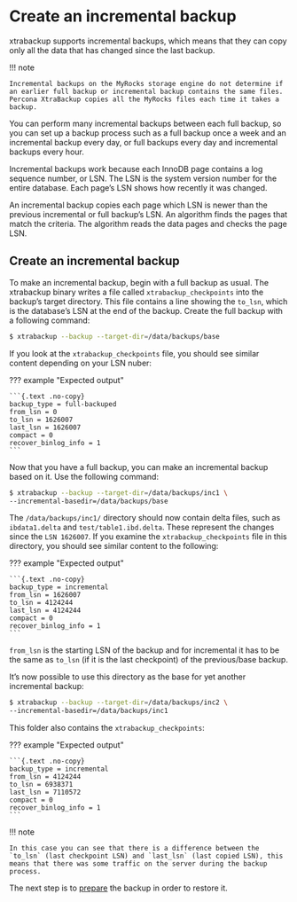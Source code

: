 # Create an incremental backup

xtrabackup supports incremental backups, which means that they can copy only all the data that has changed since the last backup.

!!! note
   
    Incremental backups on the MyRocks storage engine do not determine if an earlier full backup or incremental backup contains the same files. Percona XtraBackup copies all the MyRocks files each time it takes a backup.

You can perform many incremental backups between each full backup, so you can set up a backup process such as a full backup once a week and an incremental backup every day, or full backups every day and incremental backups every hour.

Incremental backups work because each InnoDB page contains a log sequence
number, or LSN. The LSN is the system version number for the
entire database. Each page’s LSN shows how recently it was changed.

An incremental backup copies each page which LSN is newer than the
previous incremental or full backup’s LSN. An algorithm finds the pages that match the criteria. The algorithm reads the data pages and checks the page LSN.

## Create an incremental backup 

To make an incremental backup, begin with a full backup as usual. The
xtrabackup binary writes a file called `xtrabackup_checkpoints` into
the backup’s target directory. This file contains a line showing the
`to_lsn`, which is the database’s LSN at the end of the backup.
Create the full backup with a following command:

```{.bash data-prompt="$"}
$ xtrabackup --backup --target-dir=/data/backups/base
```

If you look at the `xtrabackup_checkpoints` file, you should see similar
content depending on your LSN nuber:

??? example "Expected output"

    ```{.text .no-copy}
    backup_type = full-backuped
    from_lsn = 0
    to_lsn = 1626007
    last_lsn = 1626007
    compact = 0
    recover_binlog_info = 1
    ```

Now that you have a full backup, you can make an incremental backup based on it. Use the following command:

```{.bash data-prompt="$"}
$ xtrabackup --backup --target-dir=/data/backups/inc1 \
--incremental-basedir=/data/backups/base
```

The `/data/backups/inc1/` directory should now contain delta files, such
as `ibdata1.delta` and `test/table1.ibd.delta`. These represent the
changes since the `LSN 1626007`. If you examine the
`xtrabackup_checkpoints` file in this directory, you should see similar
content to the following:

??? example "Expected output"

    ```{.text .no-copy}
    backup_type = incremental
    from_lsn = 1626007
    to_lsn = 4124244
    last_lsn = 4124244
    compact = 0
    recover_binlog_info = 1
    ```

`from_lsn` is the starting LSN of the backup and for incremental it has to be the same as `to_lsn` (if it is the last checkpoint) of the previous/base backup.

It’s now possible to use this directory as the base for yet another incremental backup:

```{.bash data-prompt="$"}
$ xtrabackup --backup --target-dir=/data/backups/inc2 \
--incremental-basedir=/data/backups/inc1
```

This folder also contains the `xtrabackup_checkpoints`:

??? example "Expected output"

    ```{.text .no-copy}
    backup_type = incremental
    from_lsn = 4124244
    to_lsn = 6938371
    last_lsn = 7110572
    compact = 0
    recover_binlog_info = 1
    ```

!!! note
   
    In this case you can see that there is a difference between the `to_lsn` (last checkpoint LSN) and `last_lsn` (last copied LSN), this means that there was some traffic on the server during the backup process.

The next step is to [prepare](prepare-incremental-backup.md) the backup in order to restore it. 

